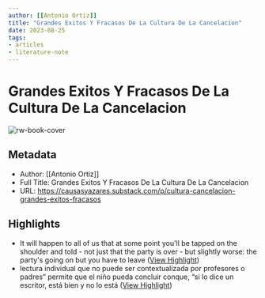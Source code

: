 ```yaml
---
author: [[Antonio Ortiz]]
title: "Grandes Exitos Y Fracasos De La Cultura De La Cancelacion"
date: 2023-08-25
tags: 
- articles
- literature-note
---
```

# Grandes Exitos Y Fracasos De La Cultura De La Cancelacion

![rw-book-cover](https://substackcdn.com/image/fetch/f_auto,q_auto:good,fl_progressive:steep/https%3A%2F%2Fsubstack-post-media.s3.amazonaws.com%2Fpublic%2Fimages%2F1094c390-4e20-4adc-b166-e9cb28bb6639_1024x1024.png)

## Metadata
- Author: [[Antonio Ortiz]]
- Full Title: Grandes Exitos Y Fracasos De La Cultura De La Cancelacion
- URL: https://causasyazares.substack.com/p/cultura-cancelacion-grandes-exitos-fracasos

## Highlights
- It will happen to all of us that at some point you'll be tapped on the shoulder and told - not just that the party is over - but slightly worse: the party's going on but you have to leave ([View Highlight](https://read.readwise.io/read/01gt6mq8s1jmv7g5fchkq5e6hk))
- lectura individual que no puede ser contextualizada por profesores o padres” permite que el niño pueda concluir conque, “si lo dice un escritor, está bien y no lo está ([View Highlight](https://read.readwise.io/read/01gt6n47fvwejx73gpcsyz36pd))
